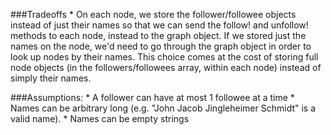 ###Tradeoffs
	* On each node, we store the follower/followee objects instead of just their names so that we can send the follow! and unfollow! methods to each node, instead to the graph object. If we stored just the names on the node, 	we'd need to go through the graph object in order to look up nodes by their names. This choice comes at the cost of storing full node objects (in the followers/followees array, within each node) instead of simply their names.

###Assumptions:
	* A follower can have at most 1 followee at a time
	* Names can be arbitrary long (e.g. "John Jacob Jingleheimer Schmidt" is a valid name).
	* Names can be empty strings
	
	
	